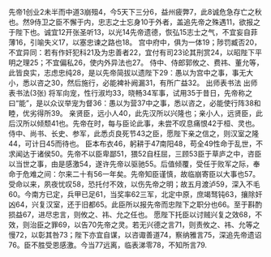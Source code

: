 

先帝1创业2未半而中道3崩殂4，今5天下三分6，益州疲弊7，此8诚危急存亡之秋也。然9侍卫之臣不懈于内，忠志之士忘身10于外者，盖追先帝之殊遇11，欲报之于陛下也。诚宜12开张圣听13，以光14先帝遗德，恢弘15志士之气，不宜妄自菲薄16，引喻失义17，以塞忠谏之路也18。
宫中府中，俱为一体19；陟罚臧否20，不宜异同：若有作奸犯科21及为忠善者22，宜付有司23论其刑赏24，以昭陛下平明之理25；不宜偏私26，使内外异法也27。
侍中、侍郎郭攸之、费祎、董允等，此皆良实，志虑忠纯28，是以先帝简拔以遗陛下29：愚以为宫中之事，事无大小，悉以咨之30，然后施行，必能裨补阙漏31，有所广益32。
出师表书法
出师表书法(3张)
将军向宠，性行淑均33，晓畅34军事，试用35于昔日，先帝称之曰“能”，是以众议举宠为督36：愚以为营37中之事，悉以咨之，必能使行阵38和睦，优劣得所39。
亲贤臣，远小人40，此先汉所以兴隆也；亲小人，远贤臣，此后汉所以倾颓41也。先帝在时，每与臣论此事，未尝不叹息痛恨42于桓、灵也。侍中、尚书、长史、参军，此悉贞良死节43之臣，愿陛下亲之信之，则汉室之隆44，可计日45而待也。
臣本布衣46，躬耕于47南阳48，苟全49性命于乱世，不求闻达于诸侯50。先帝不以臣卑鄙51，猥52自枉屈，三顾53臣于草庐之中，咨臣以当世之事，由是感激54，遂许先帝以驱驰55。后值倾覆，受任于败军之际，奉命于危难之间：尔来二十有56一年矣。先帝知臣谨慎，故临崩寄臣以大事也57。受命以来，夙夜忧叹58，恐托付不效，以伤先帝之明；故五月渡泸59，深入不毛60。今南方已定，兵甲已足61，当奖率62三军，北定中原，庶竭驽钝63，攘除奸凶64，兴复汉室，还于旧都65。此臣所以报先帝而忠陛下之职分也66。至于斟酌损益67，进尽忠言，则攸之、祎、允之任也。
愿陛下托臣以讨贼兴复之效68，不效，则治臣之罪69，以告70先帝之灵。若无兴德之言71，则责攸之、祎、允等之慢72，以彰其咎73；陛下亦宜自谋，以咨诹善道74，察纳雅言75，深追先帝遗诏76。臣不胜受恩感激。今当77远离，临表涕零78，不知所言79.